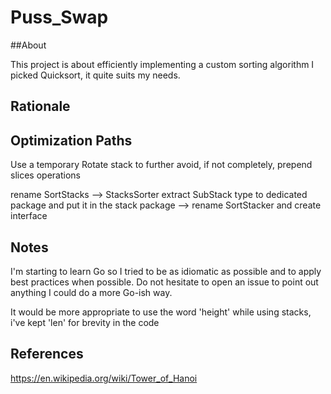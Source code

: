# Puss_Swap

##About

This project is about efficiently implementing a custom sorting algorithm
I picked Quicksort, it quite suits my needs.

## Rationale


## Optimization Paths

Use a temporary Rotate stack to further avoid, if not completely, prepend slices operations

rename SortStacks --> StacksSorter
extract SubStack type to dedicated package and put it in the stack package --> rename SortStacker and create interface

## Notes

I'm starting to learn Go so I tried to be as idiomatic as possible and to apply best practices when possible.
Do not hesitate to open an issue to point out anything I could do a more Go-ish way.

It would be more appropriate to use the word 'height' while using stacks, i've kept 'len' for brevity in the code

## References

https://en.wikipedia.org/wiki/Tower_of_Hanoi
